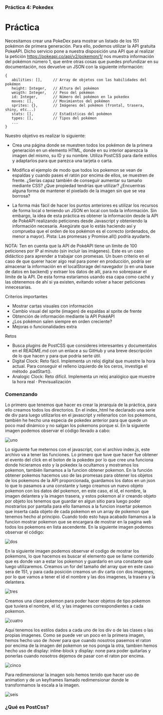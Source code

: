 ### Práctica 4: Pokedex

# Práctica

Necesitamos crear una PokeDex para mostrar un listado de los 151 pokémon de primera generación. Para ello, podemos utilizar la API gratuita PokeAPI. Dicho servicio pone a nuestra disposición una API que al realizar la petición https://pokeapi.co/api/v2/pokemon/1/ nos muestra información del pokémon número 1, que entre otras cosas que puedes profundizar en su documentación, nos devuelve un JSON con la siguiente información:

```
{
   abilities: [],     // Array de objetos con las habilidades del pokémon
   height: Integer,   // Altura del pokémon
   weigth: Integer,   // Peso del pokémon
   id: Integer,       // Número del pokémon en la pokedex
   moves: [],         // Movimientos del pokémon
   sprites: {},       // Imágenes del pokémon (frontal, trasera, shiny, etc...)
   stats: [],         // Estadísticas del pokémon
   types: [],         // Tipos del pokémon
   ...
}
```

Nuestro objetivo es realizar lo siguiente:

- Crea una página donde se muestren todos los pokémon de la primera generación en un elemento HTML, donde en su interior aparezca la imagen del mismo, su ID y su nombre. Utiliza PostCSS para darle estilos y adaptarlos para que parezca una tarjeta o carta.

- Modifica el ejemplo de modo que todos los pokemon se vean de espaldas y cuando pases el ratón por encima de ellos, se muestren de frente. ¿Serías capaz también de conseguir aumentar su tamaño mediante CSS? ¿Que propiedad tendrías que utilizar? ¿Encuentras alguna forma de mantener el pixelado de la imagen sin que se vea borrosa?

- La forma más fácil de hacer los puntos anteriores es utilizar los recursos de forma local o teniendo un JSON en local con toda la información. Sin embargo, la idea de esta práctica es obtener la información desde la API de PokéAPI realizando peticiones desde Javascript y obteniendo la información necesaria. Asegúrate que lo estás haciendo así y comprueba que el orden de los pokémon es el correcto (ordenados, de menor a mayor). Pista: Las promesas y Promise.all() podría ayudarte.

NOTA: Ten en cuenta que la API de PokéAPI tiene un límite de 100 peticiones por IP al minuto (sin incluir las imágenes). Este es un caso didáctico para aprender a trabajar con promesas. Un buen criterio en el caso de que querer hacer algo real para poner en producción, podría ser almacenar la información en el localStorage del navegador (o en una base de datos en backend) y extraer los datos de allí, para no sobrepasar el límite de la API. De esta forma estaríamos usando esa capa como caché y las obtenemos de ahí si ya existen, evitando volver a hacer peticiones innecesarias.

Criterios importantes

- Mostrar cartas visuales con información
- Cambio visual del sprite (imagen) de espaldas al sprite de frente
- Obtención de información mediante la API PokéAPI
- ¿Los pokémon salen siempre en orden creciente?
- Mejoras o funcionalidades extra

Retos

- Busca plugins de PostCSS que consideres interesantes y documentalos en el README.md con un enlace a su GitHub y una breve descripción de lo que hacen y para que podría serte útil.
- Digital Clock: Reto fácil. Implementa un reloj digital que muestre la hora actual. Para conseguir el relleno izquierdo de los ceros, investiga el método .padStart().
- Analogic Clock: Reto difícil. Implementa un reloj analógico que muestre la hora real · Previsualización

### Comenzando 

Lo primero que tenemos que hacer es crear la jerarquía de la práctica, para ello creamos todos los directorios. 
En el index_html he declarado una serie de div para luego utilizarlos en el javascript y rellenarlos con los pokemons, también he hecho una especia de pokedex anterior para que quede un poco mad dinámico y no salgan los pokemons porque sí. En la siguiente imagen podemos observar el código llevado a cabo:

![uno](imagenes/index.html.png)

Lo siguiente fue meternos con el javascript, con el archivo index.js, este archivo va a tener las funciones. Lo primero que tuve que hacer fue obtener el evento del click en el boton de la pokedex por lo que cree una funciona donde hicieramos esto y la pokedex la ocultamos y mostramos los pokemon, también llamamos a la funcion obtener pokemon. 
En la función obtener pokemos hacemos uso de las promesas para obtener los objetos de los pokemons de la API proporcionada, guardamos los datos en un json lo que lo pasamos a una constante y luego creamos un nuevo objeto pokemon con los datos del pokemon, en este caso, el id, el nombre, la imagen delantera y la imagen trasera, y estos pokemon al ir creando objeto por objeto los tenemos que guardar en algun sitio para luego poder mostrarlos por pantalla para ello llamamos a la funcion insertar pokemon que inserta cada objeto de cada pokemon en un array de pokemon que tenemos hecho al principio. Cuando todo esto haya acabado llamamos a la funcion mostrar pokemon que se encargara de mostrar en la pagina web todos los pokemons en lista ascendente. En la siguiente imagen podemos observar el código:

![dos](imagenes/index_js1.png)

En la siguiente imagen podemos observar el codigo de mostrar los pokemons, lo que hacemos es buscar el elemento que se llame contenido que es donde van a estar los pokemon y guardarlo en una constante que luego utilizaremos. 
Creamos un for del tamaño del array que en este caso sera de 151, y para cada posición creamos un div carta con dos imagenes, por lo que vamos a tener el id el nombre y las dos imagenes, la trasera y la delantera. 

![tres](imagenes/index_js2.png)

Creamos una clase pokemon para poder hacer objetos de tipo pokemon que tuviera el nombre, el id, y las imagenes correspondientes a cada pokemon. 

![cuatro](imagenes/pokemon.js.png)

Aquí tenemos los estilos dados a cada uno de los div o de las clases o las propias imagenes. Como se puede ver un poco en la primera imagen, hemos hecho uso de :hover para que cuando nosotros pasemos el raton por encima de la imagen del pokemon se nos ponga la otra, tambien hemos hecho uso de display: inline-block y display: none para poder quitarlas y ponerlas cuando nosotros dejemos de pasar con el raton por encima. 

![cinco](imagenes/css1.png)

Para redimensionar la imagen solo hemos tenido que hacer uso de animation y de un keyframes llamado redimensionar donde le transformamos la escala a la imagen. 

![seis](imagenes/css2.png)

### ¿Qué es PostCss?










